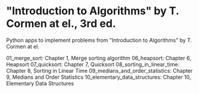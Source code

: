 # "Introduction to Algorithms" by T. Cormen at el., 3rd ed.
Python apps to implement problems from "Introduction to Algorithms" by T. Cormen at el.

01_merge_sort: Chapter 1, Merge sorting algorithm
06_heapsort: Chapter 6, Heapsort
07_quicksort: Chapter 7, Quicksort
08_sorting_in_linear_time: Chapter 8, Sorting in Linear Time
09_medians_and_order_statistics: Chapter 9, Medians and Order Statistics
10_elementary_data_structures: Chapter 10, Elementary Data Structures